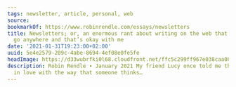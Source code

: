 ```yaml
---
tags: newsletter, article, personal, web
source:
bookmarkOf: https://www.robinrendle.com/essays/newsletters
title: Newsletters; or, an enormous rant about writing on the web that doesn’t really
  go anywhere and that’s okay with me
date: '2021-01-31T19:23:00+02:00'
uuid: 5e4e2579-209c-4abe-8694-4ef08e0fe5fe
headImage: https://d33wubrfki0l68.cloudfront.net/ffc5c299ff967e038caa083635eadf4c1d68bdd7/f8916/images/essays/on-newsletters/00-newsletters.jpg
description: Robin Rendle ∙ January 2021 My friend Lucy once told me that she falls
  in love with the way that someone thinks…
---
```

